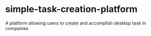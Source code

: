 # simple-task-creation-platform
A platform allowing users to create and accomplish desktop task in companies

